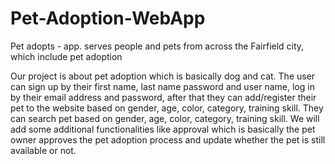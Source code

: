 # Pet-Adoption-WebApp
Pet adopts - app. serves people and pets from across the Fairfield city, which include pet adoption

Our project is about pet adoption which is basically dog and cat.
The user can sign up by their first name, last name password and user name, log in by their email address and password, after that they can add/register their pet to the website based on gender, age, color, category, training skill. 
They can search pet based on gender, age, color, category, training skill. We will add some additional functionalities like approval which is basically the pet owner approves the pet adoption process and update whether the pet is still available or not.

